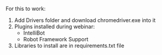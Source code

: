 For this to work:
1. Add Drivers folder and download chromedriver.exe into it
2. Plugins installed during webinar:
    - IntelliBot
    - Robot Framework Support
3. Libraries to install are in requirements.txt file